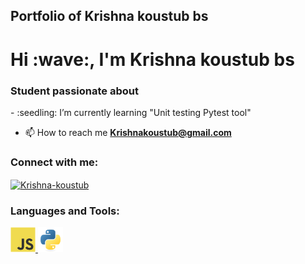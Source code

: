 
## Portfolio of Krishna koustub bs
<h1 align="left">Hi :wave:, I'm  Krishna koustub bs </h1>
<h3 align="left">Student passionate about  </h3>
- :seedling: I’m currently learning "Unit testing Pytest tool"

- :mailbox: How to reach me **Krishnakoustub@gmail.com**
<h3 align="left">Connect with me:</h3>
<p align="left">
<a href="https://linkedin.com/in/username" target="blank"><img align="center" src="https://raw.githubusercontent.com/rahuldkjain/github-profile-readme-generator/master/src/images/icons/Social/linked-in-alt.svg" alt="Krishna-koustub" height="30" width="40" /></a>
</p>
<h3 align="left">Languages and Tools:</h3>

<a href="https://developer.mozilla.org/en-US/docs/Web/JavaScript" target="_blank"> <img src="https://raw.githubusercontent.com/devicons/devicon/master/icons/javascript/javascript-original.svg" alt="javascript" width="40" height="40"/>  <a href="https://www.python.org" target="_blank"> <img src="https://raw.githubusercontent.com/devicons/devicon/master/icons/python/python-original.svg" alt="python" width="40" height="40"/> </a> </p>
